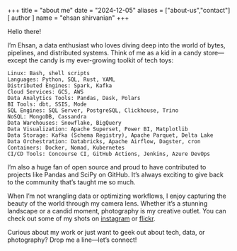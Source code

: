 +++
title = "about me"
date = "2024-12-05"
aliases = ["about-us","contact"]
[ author ]
  name = "ehsan shirvanian"
+++

Hello there!

I’m Ehsan, a data enthusiast who loves diving deep into the world of bytes, pipelines, and distributed systems. Think of me as a kid in a candy store—except the candy is my ever-growing toolkit of tech toys:

    Linux: Bash, shell scripts
    Languages: Python, SQL, Rust, YAML
    Distributed Engines: Spark, Kafka
    Cloud Services: GCS, AWS
    Data Analytics Tools: Pandas, Dask, Polars
    BI Tools: dbt, SSIS, Mode
    SQL Engines: SQL Server, PostgreSQL, Clickhouse, Trino
    NoSQL: MongoDB, Cassandra
    Data Warehouses: Snowflake, BigQuery
    Data Visualization: Apache Superset, Power BI, Matplotlib
    Data Storage: Kafka (Schema Registry), Apache Parquet, Delta Lake
    Data Orchestration: Databricks, Apache Airflow, Dagster, cron
    Containers: Docker, Nomad, Kubernetes
    CI/CD Tools: Concourse CI, GitHub Actions, Jenkins, Azure DevOps

I’m also a huge fan of open source and proud to have contributed to projects like Pandas and SciPy on GitHub. It’s always exciting to give back to the community that’s taught me so much.

When I’m not wrangling data or optimizing workflows, I enjoy capturing the beauty of the world through my camera lens. Whether it’s a stunning landscape or a candid moment, photography is my creative outlet. You can check out some of my shots on [instagram](https://www.instagram.com/eshirvana/) or [flickr](https://www.flickr.com/photos/shirvana/).

Curious about my work or just want to geek out about tech, data, or photography? 
Drop me a line—let’s connect!
